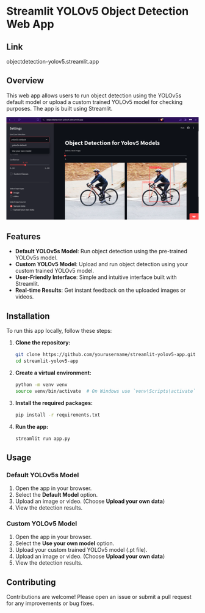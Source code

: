 # Streamlit YOLOv5 Object Detection  Web App

## Link
objectdetection-yolov5.streamlit.app

## Overview

This web app allows users to run object detection using the YOLOv5s default model or upload a custom trained YOLOv5 model for checking purposes. The app is built using Streamlit. 

![pic](data/image.png)
## Features

- **Default YOLOv5s Model**: Run object detection using the pre-trained YOLOv5s model.
- **Custom YOLOv5 Model**: Upload and run object detection using your custom trained YOLOv5 model.
- **User-Friendly Interface**: Simple and intuitive interface built with Streamlit.
- **Real-time Results**: Get instant feedback on the uploaded images or videos.

## Installation

To run this app locally, follow these steps:

1. **Clone the repository:**
   ```sh
   git clone https://github.com/yourusername/streamlit-yolov5-app.git
   cd streamlit-yolov5-app
   ```

2. **Create a virtual environment:**
   ```sh
   python -m venv venv
   source venv/bin/activate  # On Windows use `venv\Scripts\activate`
   ```

3. **Install the required packages:**
   ```sh
   pip install -r requirements.txt
   ```

4. **Run the app:**
   ```sh
   streamlit run app.py
   ```

## Usage

### Default YOLOv5s Model

1. Open the app in your browser.
2. Select the **Default Model** option.
3. Upload an image or video. (Choose **Upload your own data**)
4. View the detection results.

### Custom YOLOv5 Model

1. Open the app in your browser.
2. Select the **Use your own model** option.
3. Upload your custom trained YOLOv5 model (.pt file).
4. Upload an image or video. (Choose **Upload your own data**)
5. View the detection results.

## Contributing

Contributions are welcome! Please open an issue or submit a pull request for any improvements or bug fixes.


